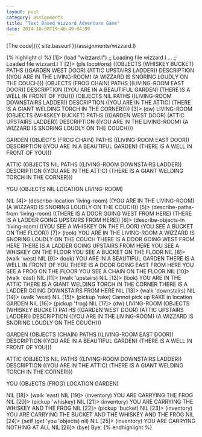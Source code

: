 ```yaml
---
layout: post
category: assignments
title: "Text Based Wizzard Adventure Game"
date: 2014-10-08T19:46:49-04:00
---
```


[The code]({{ site.baseurl }}/assignments/wizzard.l)

{% highlight cl %}
[1]> (load "wizzard.l")
;; Loading file wizzard.l ...
;; Loaded file wizzard.l
T
[2]> (pls *locations*)
((OBJECTS (WHISKEY BUCKET) PATHS ((GARDEN WEST DOOR) (ATTIC UPSTAIRS LADDER))
  DESCRIPTION
  ((YOU ARE IN THE LIVING-ROOM) (A WIZZARD IS SNORING LOUDLY ON THE COUCH)))
 (OBJECTS (FROG CHAIN) PATHS ((LIVING-ROOM EAST DOOR)) DESCRIPTION
  ((YOU ARE IN A BEAUTIFUL GARDEN) (THERE IS A WELL IN FRONT OF YOU)))
 (OBJECTS NIL PATHS ((LIVING-ROOM DOWNSTAIRS LADDER)) DESCRIPTION
  ((YOU ARE IN THE ATTIC) (THERE IS A GIANT WELDING TORCH IN THE CORNER))))
[3]> (dw)
LIVING-ROOM
(OBJECTS (WHISKEY BUCKET) PATHS ((GARDEN WEST DOOR) (ATTIC UPSTAIRS LADDER))
 DESCRIPTION
 ((YOU ARE IN THE LIVING-ROOM) (A WIZZARD IS SNORING LOUDLY ON THE COUCH)))

GARDEN
(OBJECTS (FROG CHAIN) PATHS ((LIVING-ROOM EAST DOOR)) DESCRIPTION
 ((YOU ARE IN A BEAUTIFUL GARDEN) (THERE IS A WELL IN FRONT OF YOU)))

ATTIC
(OBJECTS NIL PATHS ((LIVING-ROOM DOWNSTAIRS LADDER)) DESCRIPTION
 ((YOU ARE IN THE ATTIC) (THERE IS A GIANT WELDING TORCH IN THE CORNER)))

YOU
(OBJECTS NIL LOCATION LIVING-ROOM)

NIL
[4]> (describe-location 'living-room)
((YOU ARE IN THE LIVING-ROOM) (A WIZZARD IS SNORING LOUDLY ON THE COUCH))
[5]> (describe-paths-from 'living-room)
((THERE IS A DOOR GOING WEST FROM HERE)
 (THERE IS A LADDER GOING UPSTAIRS FROM HERE))
[6]> (describe-objects-in 'living-room)
((YOU SEE A WHISKEY ON THE FLOOR) (YOU SEE A BUCKET ON THE FLOOR))
[7]> (look)
YOU ARE IN THE LIVING-ROOM
A WIZZARD IS SNORING LOUDLY ON THE COUCH
THERE IS A DOOR GOING WEST FROM HERE
THERE IS A LADDER GOING UPSTAIRS FROM HERE
YOU SEE A WHISKEY ON THE FLOOR
YOU SEE A BUCKET ON THE FLOOR
NIL
[8]> (walk 'west)
NIL
[9]> (look)
YOU ARE IN A BEAUTIFUL GARDEN
THERE IS A WELL IN FRONT OF YOU
THERE IS A DOOR GOING EAST FROM HERE
YOU SEE A FROG ON THE FLOOR
YOU SEE A CHAIN ON THE FLOOR
NIL
[10]> (walk 'east)
NIL
[11]> (walk 'upstairs)
NIL
[12]> (look)
YOU ARE IN THE ATTIC
THERE IS A GIANT WELDING TORCH IN THE CORNER
THERE IS A LADDER GOING DOWNSTAIRS FROM HERE
NIL
[13]> (walk 'downstairs)
NIL
[14]> (walk 'west)
NIL
[15]> (pickup 'rake)
Cannot pick up RAKE in location GARDEN
NIL
[16]> (pickup 'frog)
NIL
[17]> (dw)
LIVING-ROOM
(OBJECTS (WHISKEY BUCKET) PATHS ((GARDEN WEST DOOR) (ATTIC UPSTAIRS LADDER))
 DESCRIPTION
 ((YOU ARE IN THE LIVING-ROOM) (A WIZZARD IS SNORING LOUDLY ON THE COUCH)))

GARDEN
(OBJECTS (CHAIN) PATHS ((LIVING-ROOM EAST DOOR)) DESCRIPTION
 ((YOU ARE IN A BEAUTIFUL GARDEN) (THERE IS A WELL IN FRONT OF YOU)))

ATTIC
(OBJECTS NIL PATHS ((LIVING-ROOM DOWNSTAIRS LADDER)) DESCRIPTION
 ((YOU ARE IN THE ATTIC) (THERE IS A GIANT WELDING TORCH IN THE CORNER)))

YOU
(OBJECTS (FROG) LOCATION GARDEN)

NIL
[18]> (walk 'east)
NIL
[19]> (inventory)
YOU ARE CARRYING THE FROG
NIL
[20]> (pickup 'whiskey)
NIL
[21]> (inventory)
YOU ARE CARRYING THE WHISKEY AND THE FROG
NIL
[22]> (pickup 'bucket)
NIL
[23]> (inventory)
YOU ARE CARRYING THE BUCKET AND THE WHISKEY AND THE FROG
NIL
[24]> (setf (get 'you 'objects) nil)
NIL
[25]> (inventory)
YOU ARE CARRYING NOTHING AT ALL
NIL
[26]> (bye)
Bye.
{% endhighlight %}